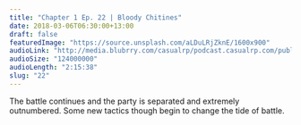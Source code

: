 ```yaml
---
title: "Chapter 1 Ep. 22 | Bloody Chitines"
date: 2018-03-06T06:30:00+13:00
draft: false
featuredImage: "https://source.unsplash.com/aLDuLRjZknE/1600x900"
audioLink: "http://media.blubrry.com/casualrp/podcast.casualrp.com/public/EP%20022%20-%20Bloody%20Chitines%20.mp3"
audioSize: "124000000"
audioLength: "2:15:38"
slug: "22"
---
```


The battle continues and the party is separated and extremely outnumbered. Some new tactics though begin to change the tide of battle.

